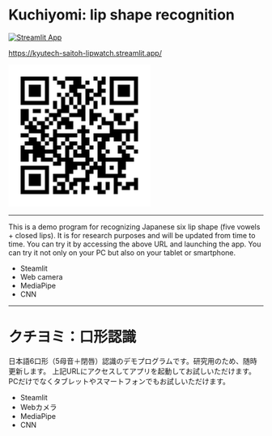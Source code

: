 # Kuchiyomi: lip shape recognition

[![Streamlit App](https://static.streamlit.io/badges/streamlit_badge_black_white.svg)](https://kyutech-saitoh-lipwatch.streamlit.app)

https://kyutech-saitoh-lipwatch.streamlit.app/

![QR](data/QR.png)

---

This is a demo program for recognizing Japanese six lip shape (five vowels + closed lips).
It is for research purposes and will be updated from time to time.
You can try it by accessing the above URL and launching the app.
You can try it not only on your PC but also on your tablet or smartphone.

- Steamlit
- Web camera
- MediaPipe
- CNN
---

# クチヨミ：口形認識

日本語6口形（5母音＋閉唇）認識のデモプログラムです。研究用のため、随時更新します。
上記URLにアクセスしてアプリを起動してお試しいただけます。
PCだけでなくタブレットやスマートフォンでもお試しいただけます。

- Steamlit
- Webカメラ
- MediaPipe
- CNN
